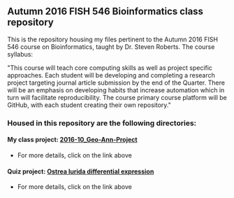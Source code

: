 ## Autumn 2016 FISH 546 Bioinformatics class repository  

This is the repository housing my files pertinent to the Autumn 2016 FISH 546 course on Bioinformatics, taught by Dr. Steven Roberts.  The course syllabus:   

  "This course will teach core computing skills as well as project specific approaches. Each student will be developing and completing a research project targeting journal article submission by the end of the Quarter. There will be an emphasis on developing habits that increase automation which in turn will facilitate reproducibility. The course primary course platform will be GitHub, with each student creating their own repository."  
  
### Housed in this repository are the following directories:  
#### My class project: [2016-10_Geo-Ann-Project](https://github.com/laurahspencer/546-Bioinformatics/tree/master/2016-10_Geo-Ann-Project) 
  * For more details, click on the link above
  
#### Quiz project: [Ostrea lurida differential expression](https://github.com/laurahspencer/546-Bioinformatics/tree/master/Ostrea-Methylation)
  * For more details, click on the link above
